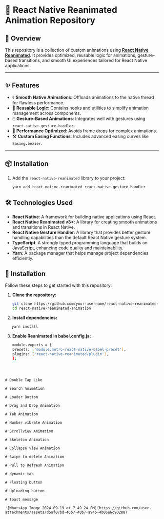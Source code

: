 # **🎨 React Native Reanimated Animation Repository**

## **🚀 Overview**

This repository is a collection of custom animations using **[React Native Reanimated](https://docs.swmansion.com/react-native-reanimated/)**. It provides optimized, reusable logic for animations, gesture-based transitions, and smooth UI experiences tailored for React Native applications.

---

## **✨ Features**

- 🌀 **Smooth Native Animations**: Offloads animations to the native thread for flawless performance.
- 🔁 **Reusable Logic**: Contains hooks and utilities to simplify animation management across components.
- 🖱️ **Gesture-Based Animations**: Integrates well with gestures using `react-native-gesture-handler`.
- 📱 **Performance Optimized**: Avoids frame drops for complex animations.
- 🛠️ **Custom Easing Functions**: Includes advanced easing curves like `Easing.bezier`.

---

## **📦 Installation**

1. Add the `react-native-reanimated` library to your project:

   ```bash
   yarn add react-native-reanimated react-native-gesture-handler

   ```

## **🛠 Technologies Used**

- **React Native**: A framework for building native applications using React.
- **React Native Reanimated v3+**: A library for creating smooth animations and transitions in React Native.
- **React Native Gesture Handler**: A library that provides better gesture handling capabilities than the default React Native gesture system.
- **TypeScript**: A strongly typed programming language that builds on JavaScript, enhancing code quality and maintainability.
- **Yarn**: A package manager that helps manage project dependencies efficiently.

## **🔧 Installation**

Follow these steps to get started with this repository:

1. **Clone the repository:**

   ```bash
   git clone https://github.com/your-username/react-native-reanimated-animation.git
   cd react-native-reanimated-animation

   ```

2. **Install dependencies:**

```bash
   yarn install
```

3. **Enable Reanimated in babel.config.js:**
   ```bash
   module.exports = {
   presets: ['module:metro-react-native-babel-preset'],
   plugins: ['react-native-reanimated/plugin'],
   };

```



# Double Tap Like

# Search Animation

# Loader Button

# Drag and Drop Animation

# Tab Animation

# Number vibrate Animation

# Scrollview Animation

# Skeleton Animation

# Collapse view Animation

# Swipe to delete Animation

# Pull to Refresh Animation

# dynamic tab

# Floating button

# Uploading button

# toast message

![WhatsApp Image 2024-09-19 at 7 49 24 PM](https://github.com/user-attachments/assets/d5af07bd-46b7-40b7-a945-4b06e6c90288)
```
